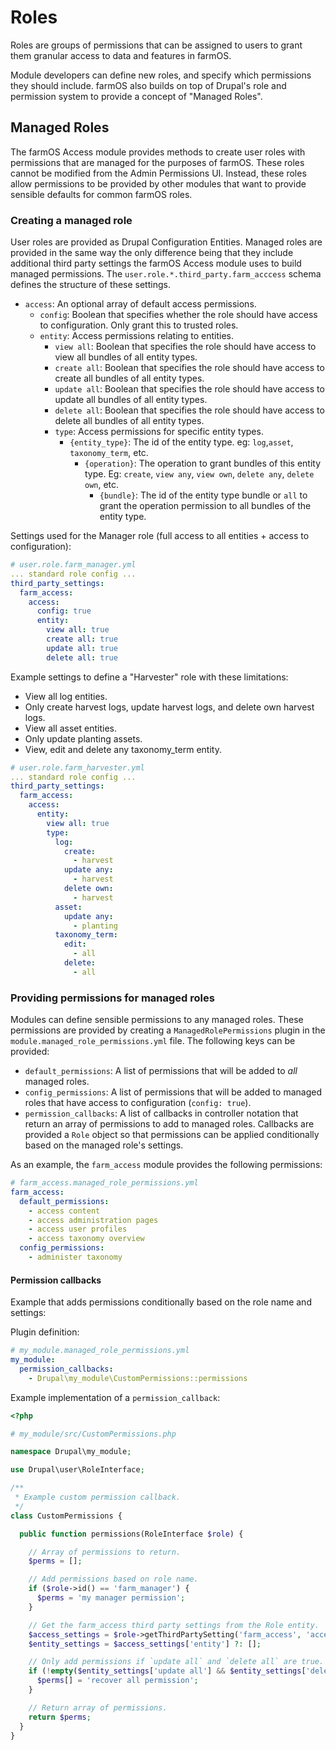 # Roles

Roles are groups of permissions that can be assigned to users to grant them
granular access to data and features in farmOS.

Module developers can define new roles, and specify which permissions they
should include. farmOS also builds on top of Drupal's role and permission
system to provide a concept of "Managed Roles".

## Managed Roles

The farmOS Access module provides methods to create user roles with permissions
that are managed for the purposes of farmOS. These roles cannot be modified
from the Admin Permissions UI. Instead, these roles allow permissions to be
provided by other modules that want to provide sensible defaults for common
farmOS roles.

### Creating a managed role

User roles are provided as Drupal Configuration Entities. Managed roles are
provided in the same way the only difference being that they include
additional third party settings the farmOS Access module uses to build
managed permissions. The `user.role.*.third_party.farm_acccess` schema
defines the structure of these settings.

- `access`: An optional array of default access permissions.
    - `config`: Boolean that specifies whether the role should have access to
      configuration. Only grant this to trusted roles.
    - `entity`: Access permissions relating to entities.
        - `view all`: Boolean that specifies the role should have access to view
        all bundles of all entity types.
        - `create all`: Boolean that specifies the role should have access to
        create all bundles of all entity types.
        - `update all`: Boolean that specifies the role should have access to
        update all bundles of all entity types.
        - `delete all`: Boolean that specifies the role should have access to
        delete all bundles of all entity types.
        - `type`: Access permissions for specific entity types.
            - `{entity_type}`: The id of the entity type. eg: `log`,`asset`,
            `taxonomy_term`, etc.
                - `{operation}`: The operation to grant bundles of this entity
                type. Eg: `create`, `view any`, `view own`, `delete any`,
                `delete own`, etc.
                    - `{bundle}`: The id of the entity type bundle or `all` to
                    grant the operation permission to all bundles of the entity
                    type.

Settings used for the Manager role (full access to all entities + access to
configuration):

```yaml
# user.role.farm_manager.yml
... standard role config ...
third_party_settings:
  farm_access:
    access:
      config: true
      entity:
        view all: true
        create all: true
        update all: true
        delete all: true
```

Example settings to define a "Harvester" role with these limitations:

* View all log entities.
* Only create harvest logs, update harvest logs, and delete own harvest logs.
* View all asset entities.
* Only update planting assets.
* View, edit and delete any taxonomy_term entity.

```yaml
# user.role.farm_harvester.yml
... standard role config ...
third_party_settings:
  farm_access:
    access:
      entity:
        view all: true
        type:
          log:
            create:
              - harvest
            update any:
              - harvest
            delete own:
              - harvest
          asset:
            update any:
              - planting
          taxonomy_term:
            edit:
              - all
            delete:
              - all
```

### Providing permissions for managed roles

Modules can define sensible permissions to any managed roles. These permissions
are provided by creating a `ManagedRolePermissions` plugin in the
`module.managed_role_permissions.yml` file. The following keys can be provided:

- `default_permissions`: A list of permissions that will be added to *all*
  managed roles.
- `config_permissions`: A list of permissions that will be added to managed
  roles that have access to configuration (`config: true`).
- `permission_callbacks`: A list of callbacks in controller notation that
  return an array of permissions to add to managed roles. Callbacks are
  provided a `Role` object so that permissions can be applied conditionally
  based on the managed role's settings.

As an example, the `farm_access` module provides the following permissions:

```yaml
# farm_access.managed_role_permissions.yml
farm_access:
  default_permissions:
    - access content
    - access administration pages
    - access user profiles
    - access taxonomy overview
  config_permissions:
    - administer taxonomy
```

#### Permission callbacks

Example that adds permissions conditionally based on the role name and settings:

Plugin definition:

```yaml
# my_module.managed_role_permissions.yml
my_module:
  permission_callbacks:
    - Drupal\my_module\CustomPermissions::permissions
```

Example implementation of a `permission_callback`:

```php
<?php

# my_module/src/CustomPermissions.php

namespace Drupal\my_module;

use Drupal\user\RoleInterface;

/**
 * Example custom permission callback.
 */
class CustomPermissions {

  public function permissions(RoleInterface $role) {

    // Array of permissions to return.
    $perms = [];

    // Add permissions based on role name.
    if ($role->id() == 'farm_manager') {
      $perms = 'my manager permission';
    }

    // Get the farm_access third party settings from the Role entity.
    $access_settings = $role->getThirdPartySetting('farm_access', 'access');
    $entity_settings = $access_settings['entity'] ?: [];

    // Only add permissions if `update all` and `delete all` are true.
    if (!empty($entity_settings['update all'] && $entity_settings['delete all'])) {
      $perms[] = 'recover all permission';
    }

    // Return array of permissions.
    return $perms;
  }
}
```

